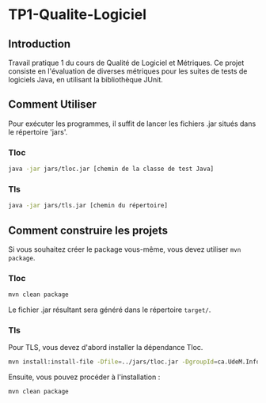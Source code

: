 # TP1-Qualite-Logiciel

## Introduction

Travail pratique 1 du cours de Qualité de Logiciel et Métriques. Ce projet consiste en l'évaluation de diverses métriques pour les suites de tests de logiciels Java, en utilisant la bibliothèque JUnit.

## Comment Utiliser

Pour exécuter les programmes, il suffit de lancer les fichiers .jar situés dans le répertoire 'jars'.

### Tloc
```sh
java -jar jars/tloc.jar [chemin de la classe de test Java]
```

### Tls
```sh
java -jar jars/tls.jar [chemin du répertoire]
```

## Comment construire les projets

Si vous souhaitez créer le package vous-même, vous devez utiliser `mvn package`.

### Tloc

```sh
mvn clean package
```

Le fichier .jar résultant sera généré dans le répertoire `target/`.

### Tls
Pour TLS, vous devez d'abord installer la dépendance Tloc.

```sh
mvn install:install-file -Dfile=../jars/tloc.jar -DgroupId=ca.UdeM.Informatique -DartifactId=tloc -Dversion=0.1.0 -Dpackaging=jar
```

Ensuite, vous pouvez procéder à l'installation :

```sh
mvn clean package
```

